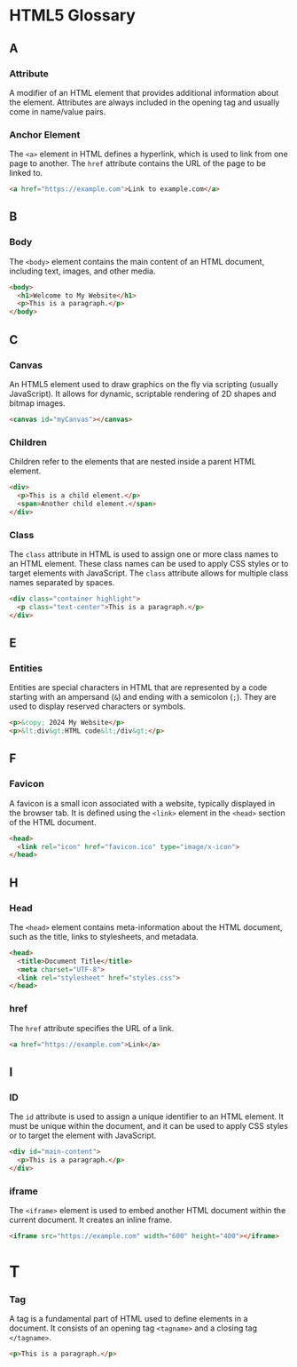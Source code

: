# HTML5 Glossary

## A

### **Attribute**
A modifier of an HTML element that provides additional information about the element. Attributes are always included in the opening tag and usually come in name/value pairs.

### **Anchor Element**
The `<a>` element in HTML defines a hyperlink, which is used to link from one page to another. The `href` attribute contains the URL of the page to be linked to.

```html
<a href="https://example.com">Link to example.com</a>
```

## B

### **Body**
The `<body>` element contains the main content of an HTML document, including text, images, and other media.

```html
<body>
  <h1>Welcome to My Website</h1>
  <p>This is a paragraph.</p>
</body>
```

## C

### **Canvas**
An HTML5 element used to draw graphics on the fly via scripting (usually JavaScript). It allows for dynamic, scriptable rendering of 2D shapes and bitmap images.

```html
<canvas id="myCanvas"></canvas>
```
### **Children**
Children refer to the elements that are nested inside a parent HTML element.

```html
<div>
  <p>This is a child element.</p>
  <span>Another child element.</span>
</div>
```

### **Class**
The `class` attribute in HTML is used to assign one or more class names to an HTML element. These class names can be used to apply CSS styles or to target elements with JavaScript. The `class` attribute allows for multiple class names separated by spaces.

```html
<div class="container highlight">
  <p class="text-center">This is a paragraph.</p>
</div>
```
## E

### **Entities**
Entities are special characters in HTML that are represented by a code starting with an ampersand (`&`) and ending with a semicolon (`;`). They are used to display reserved characters or symbols.

```html
<p>&copy; 2024 My Website</p>
<p>&lt;div&gt;HTML code&lt;/div&gt;</p>
```

## F

### **Favicon**
A favicon is a small icon associated with a website, typically displayed in the browser tab. It is defined using the `<link>` element in the `<head>` section of the HTML document.

```html
<head>
  <link rel="icon" href="favicon.ico" type="image/x-icon">
</head>
```

## H

### **Head**
The `<head>` element contains meta-information about the HTML document, such as the title, links to stylesheets, and metadata.

```html
<head>
  <title>Document Title</title>
  <meta charset="UTF-8">
  <link rel="stylesheet" href="styles.css">
</head>
```

 ### **href**
The `href` attribute specifies the URL of a link.

```html
<a href="https://example.com">Link</a>
```
## I

### **ID**
The `id` attribute is used to assign a unique identifier to an HTML element. It must be unique within the document, and it can be used to apply CSS styles or to target the element with JavaScript.

```html
<div id="main-content">
  <p>This is a paragraph.</p>
</div>
```

### **iframe**
The `<iframe>` element is used to embed another HTML document within the current document. It creates an inline frame.

```html
<iframe src="https://example.com" width="600" height="400"></iframe>
```

# T
### **Tag**
A tag is a fundamental part of HTML used to define elements in a document. It consists of an opening tag `<tagname>` and a closing tag `</tagname>`.

```html
<p>This is a paragraph.</p>
```